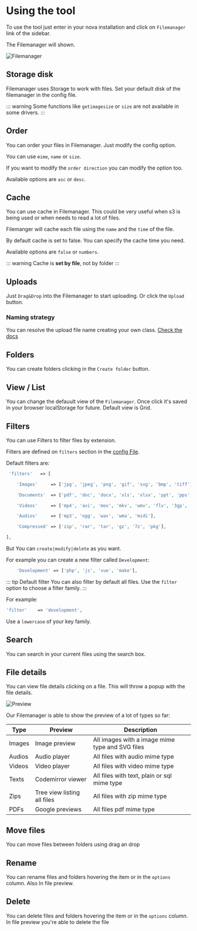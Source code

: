 # Using the tool

To use the tool just enter in your nova installation and click on `Filemanager` link of the sidebar.

The Filemanager will shown.

![Filemanager](/Nova-Filemanager/home.png)


## Storage disk

Filemanager uses Storage to work with files. Set your default disk of the filemanager in the config file. 

::: warning
Some functions like `getimagesize` or `size` are not available in some drivers.
:::


## Order

You can order your files in Filemanager. Just modify the config option.

You can use `mime`, `name` or `size`.

If you want to modify the `order direction` you can modify the option too. 

Available options are `asc` or `desc`.


## Cache

You can use cache in Filemanager. This could be very useful when s3 is being used or when needs to read a lot of files.

Filemanger will cache each file using the `name` and the `time` of the file.

By default cache is set to false. You can specify the cache time you need. 

Available options are `false` or `numbers`.

::: warning
Cache is **set by file**, not by folder
:::



## Uploads

Just `Drag&Drop` into the Filemanager to start uploading. Or click the `Upload` button.


### Naming strategy

You can resolve the upload file name creating your own class. [Check the docs](/2.1/customization.html#naming-strategy)


## Folders

You can create folders clicking in the `Create folder` button.

## View / List

You can change the defauult view of the `Filemanager`. Once click it's saved in your browser localStorage for future. Default view is Grid. 

## Filters

You can use Filters to filter files by extension.

Filters are defined on `filters` section in the [config File](/2.1/installation.html#configuration-file).

Default filters are:

```php
 'filters'   => [

    'Images'     => ['jpg', 'jpeg', 'png', 'gif', 'svg', 'bmp', 'tiff'],

    'Documents'  => ['pdf', 'doc', 'docx', 'xls', 'xlsx', 'ppt', 'pps', 'pptx', 'odt', 'rtf', 'md', 'txt'],

    'Videos'     => ['mp4', 'avi', 'mov', 'mkv', 'wmv', 'flv', '3gp', 'h264'],

    'Audios'     => ['mp3', 'ogg', 'wav', 'wma', 'midi'],

    'Compressed' => ['zip', 'rar', 'tar', 'gz', '7z', 'pkg'],

],
```

But You can `create|modify|delete` as you want.

For example you can create a new filter called `Development`:

```php
	'Development' => ['php', 'js', 'vue', 'make'],
```

::: tip Default filter
You can also filter by default all files. Use the `filter` option to choose a filter family.
:::


For example:

```php
'filter'    => 'development',
```

Use a `lowercase` of your key family.


## Search

You can search in your current files using the search box.


## File details

You can view file details clicking on a file. This will throw a popup with the file details.

![Preview](/Nova-Filemanager/preview.png)

Our Filemanager is able to show the preview of a lot of types so far:


| Type   | Preview                     | Description                                     | 
|--------|-----------------------------|-------------------------------------------------| 
| Images | Image preview               | All images with a image mime type and SVG files | 
| Audios | Audio player                | All files with audio mime type                  | 
| Videos | Video player                | All files with video mime type                  | 
| Texts  | Codemirror viewer           | All files with text, plain or sql mime type     | 
| Zips   | Tree view listing all files | All files with zip mime type                    | 
| PDFs   | Google previews             | All files pdf mime type                         | 

## Move files

You can move files between folders using drag an drop

## Rename

You can rename files and folders hovering the item or in the `options` column. Also In file preview.

## Delete

You can delete files and folders hovering the item or in the `options` column. In file preview you're able to delete the file

